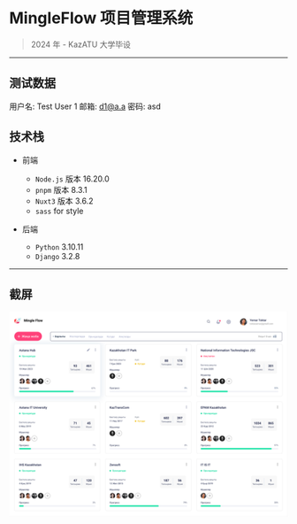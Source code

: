 # MingleFlow 项目管理系统

> 2024 年 - KazATU 大学毕设

---

## 测试数据

用户名: Test User 1
邮箱: d1@a.a
密码: asd

## 技术栈

- 前端

  - `Node.js` 版本 16.20.0
  - `pnpm` 版本 8.3.1
  - `Nuxt3` 版本 3.6.2
  - `sass` for style

- 后端
  - `Python` 3.10.11
  - `Django` 3.2.8

---

## 截屏

<img src="./screenshot/index_page_design.png" alt="Index page design" />
